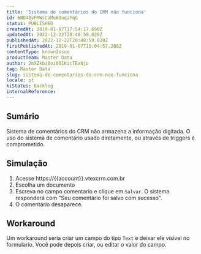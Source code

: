 ```yaml
---
title: 'Sistema de comentários do CRM não funciona'
id: 6ND4BvFMWsCaMu6OuqaYqG
status: PUBLISHED
createdAt: 2019-01-07T17:54:17.690Z
updatedAt: 2022-12-22T20:48:59.020Z
publishedAt: 2022-12-22T20:48:59.020Z
firstPublishedAt: 2019-01-07T19:04:57.208Z
contentType: knownIssue
productTeam: Master Data
author: 2mXZkbi0oi061KicTExNjo
tag: Master Data
slug: sistema-de-comentarios-do-crm-nao-funciona
locale: pt
kiStatus: Backlog
internalReference: 
---
```


## Sumário

Sistema de comentários do CRM não armazena a informação digitada.
O uso do sistema de comentário usado diretamente, ou através de triggers é comprometido.

## Simulação

1. Acesse https://{{account}}.vtexcrm.com.br
2. Escolha um documento
3. Escreva no campo comentario e clique em `Salvar`.  O sistema responderá com "Seu comentário foi salvo com sucesso".
4. O comentário desaparece.

## Workaround

Um workaround seria criar um campo do tipo `Text` e deixar ele visivel no formulario.
Você pode depois criar, ou editar o valor do campo.

